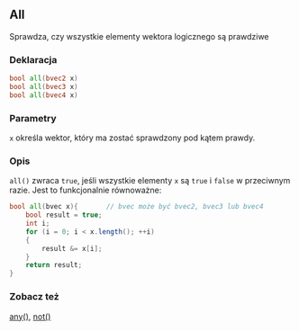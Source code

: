 ## All
Sprawdza, czy wszystkie elementy wektora logicznego są prawdziwe

### Deklaracja
```glsl
bool all(bvec2 x)  
bool all(bvec3 x)  
bool all(bvec4 x)
```

### Parametry
```x``` określa wektor, który ma zostać sprawdzony pod kątem prawdy.

### Opis
```all()``` zwraca ```true```, jeśli wszystkie elementy ```x``` są ```true``` i ```false``` w przeciwnym razie. Jest to funkcjonalnie równoważne:

```glsl
bool all(bvec x){       // bvec może być bvec2, bvec3 lub bvec4
    bool result = true;
    int i;
    for (i = 0; i < x.length(); ++i)
    {
        result &= x[i];
    }
    return result;
}
```
### Zobacz też
[any()](/glossary/?search=any), [not()](/glossary/?search=not)